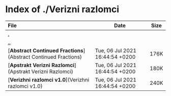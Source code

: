 # Index of ./Verizni razlomci

File | Date | Size
:--- | --- | ---
[.](.) | |
[..](..) | |
[**<span>Abstract Continued Fractions</span>**](Abstract Continued Fractions) | Tue, 06 Jul 2021 16:44:54 +0200 | 176K
[**<span>Apstrakt Verizni Razlomci</span>**](Apstrakt Verizni Razlomci) | Tue, 06 Jul 2021 16:44:54 +0200 | 180K
[**<span>Verizhni razlomci v1.0</span>**](Verizhni razlomci v1.0) | Tue, 06 Jul 2021 16:44:54 +0200 | 240K
